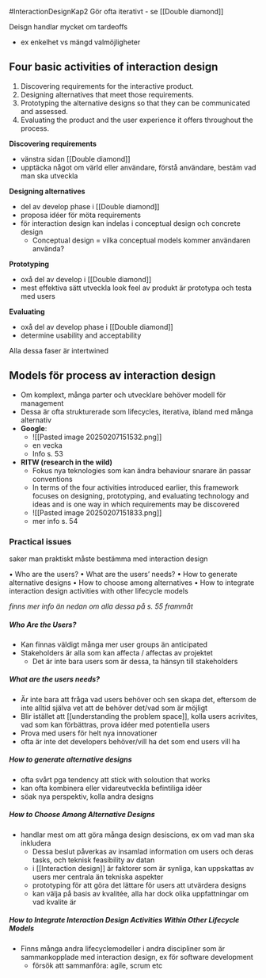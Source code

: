 #InteractionDesignKap2
Gör ofta iterativt - se [[Double diamond]]

Deisgn handlar mycket om tardeoffs
- ex enkelhet vs mängd valmöjligheter

## Four basic activities of interaction design

1. Discovering requirements for the interactive product. 
2. Designing alternatives that meet those requirements. 
3. Prototyping the alternative designs so that they can be communicated and assessed. 
4. Evaluating the product and the user experience it offers throughout the process.

**Discovering requirements**
- vänstra sidan [[Double diamond]]
- upptäcka något om värld eller användare, förstå användare, bestäm vad man ska utveckla

 **Designing alternatives**
- del av develop phase i [[Double diamond]]
- proposa idéer för möta requirements
- för interaction design kan indelas i conceptual design och concrete design
	- Conceptual design = vilka conceptual models kommer användaren använda?

**Prototyping**
- oxå del av develop i [[Double diamond]]
- mest effektiva sätt utveckla look feel av produkt är prototypa och testa med users

**Evaluating**
- oxå del av develop phase i [[Double diamond]]
- determine usability and acceptability 

Alla dessa faser är intertwined


## Models för process av interaction design
- Om komplext, många parter och utvecklare behöver modell för management
- Dessa är ofta strukturerade som lifecycles, iterativa, ibland med många alternativ
- **Google**:
	- ![[Pasted image 20250207151532.png]]
	- en vecka
	- Info s. 53
- **RITW (research in the wild)**
	- Fokus nya teknologies som kan ändra behaviour snarare än passar conventions
	- In terms of the four activities introduced earlier, this framework focuses on designing, prototyping, and evaluating technology and ideas and is one way in which requirements may be discovered
	- ![[Pasted image 20250207151833.png]]
	- mer info s. 54


### Practical issues
saker man praktiskt måste bestämma med interaction design

• Who are the users? 
• What are the users’ needs? 
• How to generate alternative designs 
• How to choose among alternatives 
• How to integrate interaction design activities with other lifecycle models

*finns mer info än nedan om alla dessa på s. 55 frammåt*

##### Who Are the Users?
- Kan finnas väldigt många mer user groups än anticipated
- Stakeholders är alla som kan affecta / affectas av projektet
	- Det är inte bara users som är dessa, ta hänsyn till stakeholders

##### What are the users needs?
- Är inte bara att fråga vad users behöver och sen skapa det, eftersom de inte alltid själva vet att de behöver det/vad som är möjligt
- Blir istället att [[understanding the problem space]], kolla users acrivites, vad som kan förbättras, prova idéer med potentiella users
- Prova med users för helt nya innovationer
- ofta är inte det developers behöver/vill ha det som end users vill ha

##### How to generate alternative designs
- ofta svårt pga tendency att stick with soloution that works
- kan ofta kombinera eller vidareutveckla befintiliga idéer
- söak nya perspektiv, kolla andra designs

##### How to Choose Among Alternative Designs
- handlar mest om att göra många design desiscions, ex om vad man ska inkludera
	- Dessa beslut påverkas av insamlad information om users och deras tasks, och teknisk feasibility av datan
	- i [[Interaction design]] är faktorer som är synliga, kan uppskattas av users mer centrala än tekniska aspekter
	- prototyping för att göra det lättare för users att utvärdera designs
	- kan välja på basis av kvalitée, alla har dock olika uppfattningar om vad kvalite är

##### How to Integrate Interaction Design Activities Within Other Lifecycle Models
- Finns många andra lifecyclemodeller i andra discipliner som är sammankopplade med interaction design, ex för software development
	- försök att sammanföra: agile, scrum etc

